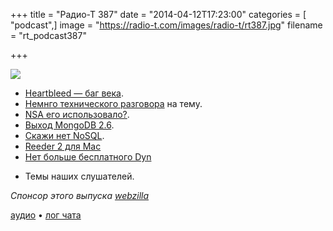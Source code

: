 +++
title = "Радио-Т 387"
date = "2014-04-12T17:23:00"
categories = [ "podcast",]
image = "https://radio-t.com/images/radio-t/rt387.jpg"
filename = "rt_podcast387"

+++

![](https://radio-t.com/images/radio-t/rt387.jpg)

* [Heartbleed — баг века](http://heartbleed.com/).
* [Немнго технического разговора](http://security.stackexchange.com/questions/55343/how-to-explain-heartbleed-without-technical-terms) на тему.
* [NSA его использовало?](http://gizmodo.com/nsa-used-heartbleed-to-spy-on-people-for-years-1562307207?utm_campaign=socialflow_gizmodo_twitter&utm_source=).
* [Выход MongoDB 2.6](http://docs.mongodb.org/manual/release-notes/2.6).
* [Скажи нет NoSQL](http://technosophos.com/2014/04/11/nosql-no-more.html).
* [Reeder 2 для Mac](http://www.macstories.net/news/reeder-2-for-mac-public-beta-now-available/)
* [Нет больше бесплатного Dyn](http://dyn.com/blog/why-we-decided-to-stop-offering-free-accounts/)
- Темы наших слушателей.

_Спонсор этого выпуска [webzilla](http://radio-t.files.webzilla.com)_

[аудио](https://cdn.radio-t.com/rt_podcast387.mp3) • [лог чата](http://chat.radio-t.com/logs/radio-t-387.html)
<audio src="https://cdn.radio-t.com/rt_podcast387.mp3" preload="none"></audio>
